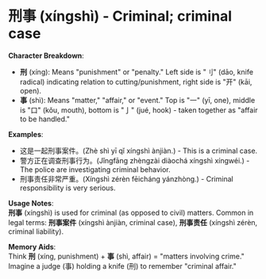 # **刑事 (xíngshì) - Criminal; criminal case**

**Character Breakdown**:  
- **刑** (xíng): Means "punishment" or "penalty." Left side is "刂" (dāo, knife radical) indicating relation to cutting/punishment, right side is "开" (kāi, open).  
- **事** (shì): Means "matter," "affair," or "event." Top is "一" (yī, one), middle is "口" (kǒu, mouth), bottom is "亅" (jué, hook) - taken together as "affair to be handled."

**Examples**:  
- 这是一起刑事案件。(Zhè shì yī qǐ xíngshì ànjiàn.) - This is a criminal case.  
- 警方正在调查刑事行为。(Jǐngfāng zhèngzài diàochá xíngshì xíngwéi.) - The police are investigating criminal behavior.  
- 刑事责任非常严重。(Xíngshì zérèn fēicháng yánzhòng.) - Criminal responsibility is very serious.

**Usage Notes**:  
**刑事** (xíngshì) is used for criminal (as opposed to civil) matters. Common in legal terms: **刑事案件** (xíngshì ànjiàn, criminal case), **刑事责任** (xíngshì zérèn, criminal liability).

**Memory Aids**:  
Think **刑** (xíng, punishment) + **事** (shì, affair) = "matters involving crime." Imagine a judge (事) holding a knife (刑) to remember "criminal affair."